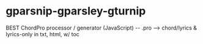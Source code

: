 # gparsnip-gparsley-gturnip
BEST ChordPro processor / generator (JavaScript) -- .pro --> chord/lyrics &amp; lyrics-only in txt, html, w/ toc
